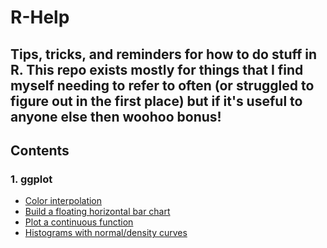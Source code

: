 # R-Help
Tips, tricks, and reminders for how to do stuff in R. This repo exists mostly for things that I find myself needing to refer to often (or struggled to figure out in the first place) but if it's useful to anyone else then woohoo bonus!
---
## Contents

### 1. ggplot

* [Color interpolation](https://github.com/mihobu/R-Help/tree/master/ggplot/ggplot-color-interpolation)
* [Build a floating horizontal bar chart](https://github.com/mihobu/R-Help/tree/master/ggplot/ggplot-floating-bars)
* [Plot a continuous function](https://github.com/mihobu/R-Help/tree/master/ggplot/ggplot-functions)
* [Histograms with normal/density curves](https://github.com/mihobu/R-Help/tree/master/ggplot/ggplot-histograms)

